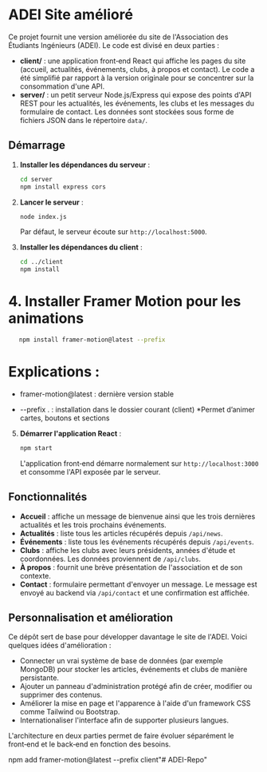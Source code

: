 # ADEI Site amélioré

Ce projet fournit une version améliorée du site de l'Association des Étudiants Ingénieurs (ADEI).  Le code est divisé en deux parties :

* **client/** : une application front‑end React qui affiche les pages du site (accueil, actualités, événements, clubs, à propos et contact).  Le code a été simplifié par rapport à la version originale pour se concentrer sur la consommation d'une API.
* **server/** : un petit serveur Node.js/Express qui expose des points d'API REST pour les actualités, les événements, les clubs et les messages du formulaire de contact.  Les données sont stockées sous forme de fichiers JSON dans le répertoire `data/`.

## Démarrage

1. **Installer les dépendances du serveur** :

   ```bash
   cd server
   npm install express cors
   ```

2. **Lancer le serveur** :

   ```bash
   node index.js
   ```

   Par défaut, le serveur écoute sur `http://localhost:5000`.

3. **Installer les dépendances du client** :

   ```bash
   cd ../client
   npm install
   ```
# 4. Installer Framer Motion pour les animations
   ```bash
      npm install framer-motion@latest --prefix 
   ```
# Explications :
 - framer-motion@latest : dernière version stable
* --prefix . : installation dans le dossier courant (client)
*Permet d’animer cartes, boutons et sections

5. **Démarrer l'application React** :

   ```bash
   npm start
   ```

   L'application front‑end démarre normalement sur `http://localhost:3000` et consomme l'API exposée par le serveur.

## Fonctionnalités

* **Accueil** : affiche un message de bienvenue ainsi que les trois dernières actualités et les trois prochains événements.
* **Actualités** : liste tous les articles récupérés depuis `/api/news`.
* **Événements** : liste tous les événements récupérés depuis `/api/events`.
* **Clubs** : affiche les clubs avec leurs présidents, années d'étude et coordonnées.  Les données proviennent de `/api/clubs`.
* **À propos** : fournit une brève présentation de l'association et de son contexte.
* **Contact** : formulaire permettant d'envoyer un message.  Le message est envoyé au backend via `/api/contact` et une confirmation est affichée.

## Personnalisation et amélioration

Ce dépôt sert de base pour développer davantage le site de l'ADEI.  Voici quelques idées d'amélioration :

* Connecter un vrai système de base de données (par exemple MongoDB) pour stocker les articles, événements et clubs de manière persistante.
* Ajouter un panneau d'administration protégé afin de créer, modifier ou supprimer des contenus.
* Améliorer la mise en page et l'apparence à l'aide d'un framework CSS comme Tailwind ou Bootstrap.
* Internationaliser l'interface afin de supporter plusieurs langues.

L'architecture en deux parties permet de faire évoluer séparément le front‑end et le back‑end en fonction des besoins.



npm add framer-motion@latest --prefix client"# ADEI-Repo" 

